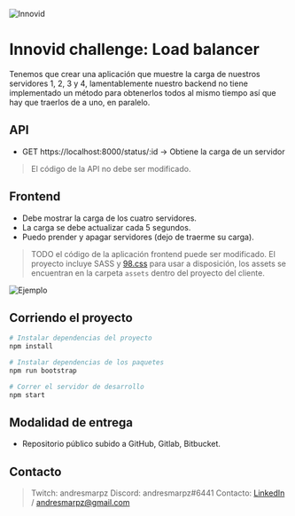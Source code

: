 ![Innovid](./assets/logo.jpg "Innovid")

# Innovid challenge: Load balancer

Tenemos que crear una aplicación que muestre la carga de nuestros servidores 1, 2, 3 y 4, lamentablemente nuestro backend no tiene implementado un método para obtenerlos todos al mismo tiempo así que hay que traerlos de a uno, en paralelo.

## API

-   GET https://localhost:8000/status/:id -> Obtiene la carga de un servidor

> El código de la API no debe ser modificado.

## Frontend

-   Debe mostrar la carga de los cuatro servidores.
-   La carga se debe actualizar cada 5 segundos.
-   Puedo prender y apagar servidores (dejo de traerme su carga).

> TODO el código de la aplicación frontend puede ser modificado.
> El proyecto incluye SASS y [98.css](https://jdan.github.io/98.css) para usar a disposición, los assets se encuentran en la carpeta `assets` dentro del proyecto del cliente.

![Ejemplo](./assets/spec.png "Ejemplo")

## Corriendo el proyecto

```bash
# Instalar dependencias del proyecto
npm install

# Instalar dependencias de los paquetes
npm run bootstrap

# Correr el servidor de desarrollo
npm start
```

## Modalidad de entrega

-   Repositorio público subido a GitHub, Gitlab, Bitbucket.

## Contacto

> Twitch: andresmarpz
> Discord: andresmarpz#6441
> Contacto: [LinkedIn](https://linkedin.com/in/andresmarpz) / andresmarpz@gmail.com
